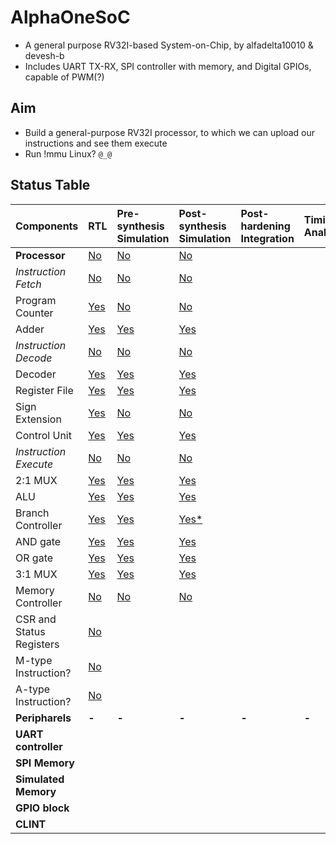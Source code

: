 # AlphaOneSoC
- A general purpose RV32I-based System-on-Chip, by alfadelta10010 & devesh-b
- Includes UART TX-RX, SPI controller with memory, and Digital GPIOs, capable of PWM(?)
## Aim
- Build a general-purpose RV32I processor, to which we can upload our instructions and see them execute
- Run !mmu Linux? `@_@`

## Status Table

| Components               | RTL                     | Pre-synthesis Simulation      | Post-synthesis Simulation       | Post-hardening Integration | Timing Analysis | GDS File |
| :----------------------- |:----------------------- | :---------------------------- | :------------------------------ | :------------------------- | :-------------- | :------- |
| **Processor**            | [No](src/fyracore.v)    | [No](pre_sim/fyracore.vcd)    | [No](post_sim/fyracore.vcd)     |                            |                 |          |
| *Instruction Fetch*      | [No](src/if.v)          | [No](pre_sim/if.vcd)          | [No](post_sim/if.vcd)           |                            |                 | **-**    |
| Program Counter          | [Yes](src/regs.v)       | [No](pre_sim/regs.vcd)        | [No](post_sim/regs.vcd)         |                            |                 | **-**    |
| Adder                    | [Yes](src/adder.v)      | [Yes](pre_sim/adder.vcd)      | [Yes](post_sim/adder.vcd)       |                            |                 | **-**    |
| *Instruction Decode*     | [No](src/id.v)          | [No](pre_sim/id.vcd)          | [No](post_sim/id.vcd)           |                            |                 | **-**    |
| Decoder                  | [Yes](src/decoder.v)    | [Yes](pre_sim/decoder.vcd)    | [Yes](post_sim/decoder.vcd)     |                            |                 | **-**    |
| Register File            | [Yes](src/regFile.v)    | [Yes](pre_sim/regFile.vcd)    | [Yes](post_sim/regFile.vcd)     |                            |                 | **-**    |
| Sign Extension           | [Yes](src/signExt.)     | [No](pre_sim/signExt.vcd)     | [No](post_sim/signExt.vcd)      |                            |                 | **-**    |
| Control Unit             | [Yes](src/controller.v) | [Yes](pre_sim/controller.vcd) | [Yes](post_sim/controller.vcd)  |                            |                 | **-**    |
| *Instruction Execute*    | [No](src/ie.v)          | [No](pre_sim/ie.vcd)          | [No](post_sim/ie.vcd)           |                            |                 | **-**    |
| 2:1 MUX                  | [Yes](src/mux21.v)      | [Yes](pre_sim/mux21.vcd)      | [Yes](post_sim/mux21.vcd)       |                            |                 | **-**    |
| ALU                      | [Yes](alu.v)            | [Yes](pre_sim/alu.vcd)        | [Yes](post_sim/alu.vcd)         |                            |                 | **-**    |
| Branch Controller        | [Yes](src/branchCtrl.v) | [Yes](pre_sim/branchCtrl.vcd) | [Yes*](post_sim/branchCtrl.vcd) |                            |                 | **-**    |
| AND gate                 | [Yes](src/and2.v)       | [Yes](pre_sim/and2.vcd)       | [Yes](post_sim/and2.vcd)        |                            |                 | **-**    |
| OR gate                  | [Yes](src/or2.v)        | [Yes](pre_sim/or2.vcd)        | [Yes](post_sim/or2.vcd)         |                            |                 | **-**    |
| 3:1 MUX                  | [Yes](src/mux31.v)      | [Yes](pre_sim/mux31.vcd)      | [Yes](post_sim/mux31.vcd)       |                            |                 | **-**    |
| Memory Controller        | [No](src/memctrl.v)     | [No](pre_sim/memctrl.vcd)     | [No](post_sim/memctrl.vcd)      |                            |                 | **-**    |
| CSR and Status Registers | [No](src/csr.v)         |                               |                                 |                            |                 | **-**    |
| M-type Instruction?      | [No]()                  |                               |                                 |                            |                 | **-**    |
| A-type Instruction?      | [No]()                  |                               |                                 |                            |                 | **-**    |
| **Peripharels**          | **-**                   | **-**                         | **-**                           | **-**                      | **-**           | **-**    |
| **UART controller**      |                         |                               |                                 |                            |                 |          |
| **SPI Memory**           |                         |                               |                                 |                            |                 |          |
| **Simulated Memory**     |                         |                               |                                 |                            |                 |          |
| **GPIO block**           |                         |                               |                                 |                            |                 |          |
| **CLINT**                |                         |                               |                                 |                            |                 |          |


